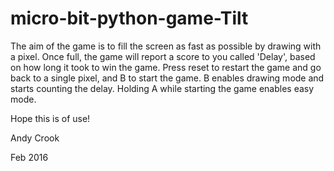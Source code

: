 # micro-bit-python-game-Tilt

The aim of the game is to fill the screen as fast as possible by drawing with a pixel. Once full, the game will report a score to you called 'Delay', based on how long it took to win the game. Press reset to restart the game and go back to a single pixel, and B to start the game. B enables drawing mode and starts counting the delay. Holding A while starting the game enables easy mode.

Hope this is of use!

Andy Crook

Feb 2016
